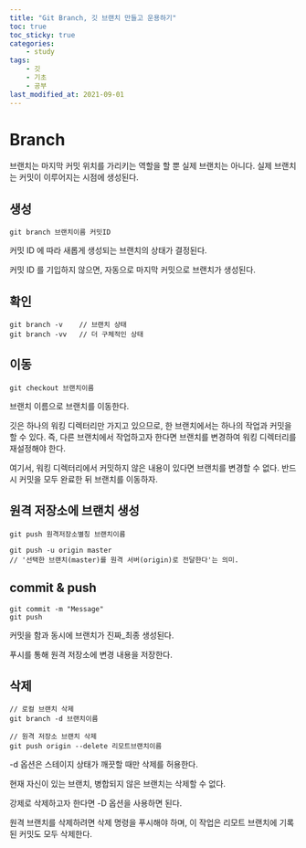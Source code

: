 ```yaml
---
title: "Git Branch, 깃 브랜치 만들고 운용하기"
toc: true
toc_sticky: true
categories:
    - study
tags:
    - 깃
    - 기초
    - 공부
last_modified_at: 2021-09-01
---
```


# Branch

브랜치는 마지막 커밋 위치를 가리키는 역할을 할 뿐 실제 브랜치는 아니다. 실제 브랜치는 커밋이 이루어지는 시점에 생성된다.

## 생성

```
git branch 브랜치이름 커밋ID
```

커밋 ID 에 따라 새롭게 생성되는 브랜치의 상태가 결정된다.

커밋 ID 를 기입하지 않으면, 자동으로 마지막 커밋으로 브랜치가 생성된다.

## 확인

```
git branch -v    // 브랜치 상태
git branch -vv   // 더 구체적인 상태
```

## 이동

```
git checkout 브랜치이름
```

브랜치 이름으로 브랜치를 이동한다.

깃은 하나의 워킹 디렉터리만 가지고 있으므로, 한 브랜치에서는 하나의 작업과 커밋을 할 수 있다. 즉, 다른 브랜치에서 작업하고자 한다면 브랜치를 변경하여 워킹 디렉터리를 재설정해야 한다.

여기서, 워킹 디렉터리에서 커밋하지 않은 내용이 있다면 브랜치를 변경할 수 없다. 반드시 커밋을 모두 완료한 뒤 브랜치를 이동하자.

## 원격 저장소에 브랜치 생성

```
git push 원격저장소별칭 브랜치이름

git push -u origin master
// '선택한 브랜치(master)를 원격 서버(origin)로 전달한다'는 의미.
```

## commit & push

```
git commit -m "Message"
git push
```

커밋을 함과 동시에 브랜치가 진짜_최종 생성된다.

푸시를 통해 원격 저장소에 변경 내용을 저장한다.

## 삭제

```
// 로컬 브랜치 삭제
git branch -d 브랜치이름

// 원격 저장소 브랜치 삭제
git push origin --delete 리모트브랜치이름
```

-d 옵션은 스테이지 상태가 깨끗할 때만 삭제를 허용한다.

현재 자신이 있는 브랜치, 병합되지 않은 브랜치는 삭제할 수 없다.

강제로 삭제하고자 한다면 -D 옵션을 사용하면 된다.

원격 브랜치를 삭제하려면 삭제 명령을 푸시해야 하며, 이 작업은 리모트 브랜치에 기록된 커밋도 모두 삭제한다.
